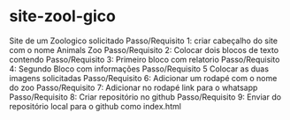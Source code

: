 # site-zool-gico
Site de um Zoologico solicitado
Passo/Requisito 1: criar cabeçalho do site com o nome Animals Zoo
Passo/Requisito 2: Colocar dois blocos de texto contendo 
Passo/Requisito 3: Primeiro bloco com relatorio
Passo/Requisito 4: Segundo Bloco com informações
Passo/Requisito 5  Colocar as duas imagens solicitadas
Passo/Requisito 6: Adicionar um rodapé com o nome do zoo
Passo/Requisito 7: Adicionar no rodapé link para o whatsapp
Passo/Requisito 8: Criar repositório no github
Passo/Requisito 9: Enviar do repositório local para o github como index.html